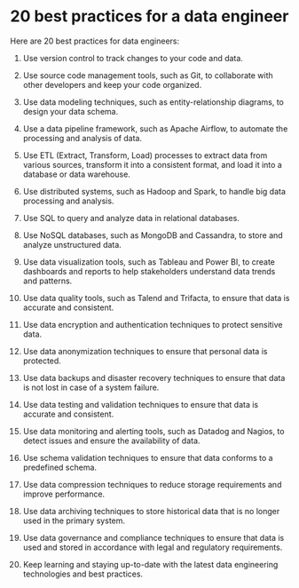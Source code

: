 # 20 best practices for a data engineer

Here are 20 best practices for data engineers:

1. Use version control to track changes to your code and data.
    
2. Use source code management tools, such as Git, to collaborate with other developers and keep your code organized.
    
3. Use data modeling techniques, such as entity-relationship diagrams, to design your data schema.
    
4. Use a data pipeline framework, such as Apache Airflow, to automate the processing and analysis of data.
    
5. Use ETL (Extract, Transform, Load) processes to extract data from various sources, transform it into a consistent format, and load it into a database or data warehouse.
    
6. Use distributed systems, such as Hadoop and Spark, to handle big data processing and analysis.
    
7. Use SQL to query and analyze data in relational databases.
    
8. Use NoSQL databases, such as MongoDB and Cassandra, to store and analyze unstructured data.
    
9. Use data visualization tools, such as Tableau and Power BI, to create dashboards and reports to help stakeholders understand data trends and patterns.
    
10. Use data quality tools, such as Talend and Trifacta, to ensure that data is accurate and consistent.
    
11. Use data encryption and authentication techniques to protect sensitive data.
    
12. Use data anonymization techniques to ensure that personal data is protected.
    
13. Use data backups and disaster recovery techniques to ensure that data is not lost in case of a system failure.
    
14. Use data testing and validation techniques to ensure that data is accurate and consistent.
    
15. Use data monitoring and alerting tools, such as Datadog and Nagios, to detect issues and ensure the availability of data.
    
16. Use schema validation techniques to ensure that data conforms to a predefined schema.
    
17. Use data compression techniques to reduce storage requirements and improve performance.
    
18. Use data archiving techniques to store historical data that is no longer used in the primary system.
    
19. Use data governance and compliance techniques to ensure that data is used and stored in accordance with legal and regulatory requirements.
    
20. Keep learning and staying up-to-date with the latest data engineering technologies and best practices.